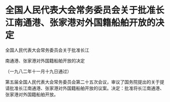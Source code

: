# 全国人民代表大会常务委员会关于批准长江南通港、张家港对外国籍船舶开放的决定

<!-- INFO END -->

全国人民代表大会常务委员会关于批准长江

南通港、张家港对外国籍船舶开放的决定

（一九八二年十一月十九日通过）

第五届全国人民代表大会常务委员会第二十五次会议，审议了国务院提出的关于提请批准长江南通港、张家港对外国籍船舶开放的议案。决定：批准将长江南通港、张家港对外国籍船舶开放。

